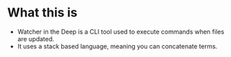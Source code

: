 # What this is
* Watcher in the Deep is a CLI tool used to execute commands when files are updated.
* It uses a stack based language, meaning you can concatenate terms.

